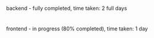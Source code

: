 # 
backend -  fully completed,
 time taken: 2 full days

#
frontend - in progress (80% completed),
 time taken: 1 day
